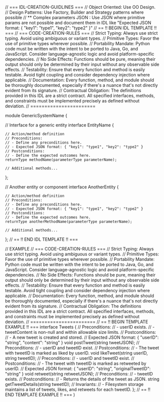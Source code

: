 // === IDL-CREATION-GUIDLINES === // Object Oriented: Use OO Design. // Design Patterns: Use Factory, Builder and Strategy patterns where possible // ** Complex parameters JSON : Use JSON where primitive params are not possible and document them in IDL like "Expected JSON format: { "key1": "type1", "key2": "type2" }" // == !! BEGIN IDL TEMPLATE !! === // === CODE-CREATION-RULES === // Strict Typing: Always use strict typing. Avoid using ambiguous or variant types. // Primitive Types: Favor the use of primitive types wherever possible. // Portability Mandate: Python code must be written with the intent to be ported to Java, Go, and JavaScript. Consider language-agnostic logic and avoid platform-specific dependencies. // No Side Effects: Functions should be pure, meaning their output should only be determined by their input without any observable side effects. // Testability: Ensure that every function and method is easily testable. Avoid tight coupling and consider dependency injection where applicable. // Documentation: Every function, method, and module should be thoroughly documented, especially if there's a nuance that's not directly evident from its signature. // Contractual Obligation: The definitions provided in this IDL are a strict contract. All specified interfaces, methods, and constraints must be implemented precisely as defined without deviation. // =======================

module GenericSystemName {

// Interface for a generic entity
interface EntityName {

    // Action/method definition
    // Preconditions:
    // - Define any preconditions here.
    // - Expected JSON format: { "key1": "type1", "key2": "type2" } 
    // Postconditions:
    // - Define the expected outcomes here.
    returnType methodName(parameterType parameterName);

    // Additional methods...
};

// Another entity or component
interface AnotherEntity {

    // Action/method definition
    // Preconditions:
    // - Define any preconditions here.
    // - Expected JSON format: { "key1": "type1", "key2": "type2" } 
    // Postconditions:
    // - Define the expected outcomes here.
    returnType anotherMethodName(parameterType parameterName);

    // Additional methods...
};
// == !! END IDL TEMPLATE !! ===

// EXAMPLE // === CODE-CREATION-RULES === // Strict Typing: Always use strict typing. Avoid using ambiguous or variant types. // Primitive Types: Favor the use of primitive types wherever possible. // Portability Mandate: Python code must be written with the intent to be ported to Java, Go, and JavaScript. Consider language-agnostic logic and avoid platform-specific dependencies. // No Side Effects: Functions should be pure, meaning their output should only be determined by their input without any observable side effects. // Testability: Ensure that every function and method is easily testable. Avoid tight coupling and consider dependency injection where applicable. // Documentation: Every function, method, and module should be thoroughly documented, especially if there's a nuance that's not directly evident from its signature. // Contractual Obligation: The definitions provided in this IDL are a strict contract. All specified interfaces, methods, and constraints must be implemented precisely as defined without deviation. // ======================= // == !! BEGIN TEMPLATE EXAMPLE !! === interface Tweets { // Preconditions: // - userID exists. // - tweetContent is non-null and within allowable size limits. // Postconditions: // - A new tweet is created and stored. // Expected JSON format: { "userID": "string", "content": "string" } void postTweet(string tweetJSON); // Preconditions: // - userID and tweetID exist. // Postconditions: // - The tweet with tweetID is marked as liked by userID. void likeTweet(string userID, string tweetID); // Preconditions: // - userID and tweetID exist. // Postconditions: // - The tweet with tweetID is marked as retweeted by userID. // Expected JSON format: { "userID": "string", "originalTweetID": "string" } void retweet(string retweetJSON); // Preconditions: // - tweetID exists. // Postconditions: // - Returns the details of the tweet as JSON. string getTweetDetails(string tweetID); // Invariants: // - Filesystem storage maintains a list of tweets, likes, and retweets for each tweetID. }; // == !! END TEMPLATE EXAMPLE !! ===
)
